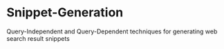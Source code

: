 # Snippet-Generation
Query-Independent and Query-Dependent techniques for generating web search result snippets
